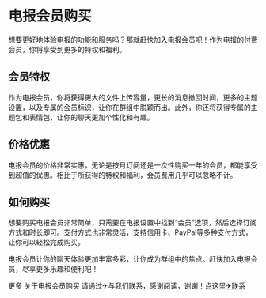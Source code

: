 # 电报会员购买

想要更好地体验电报的功能和服务吗？那就赶快加入电报会员吧！作为电报的付费会员，你将享受到更多的特权和福利。

## 会员特权

作为电报会员，你将获得更大的文件上传容量，更长的消息撤回时间，更多的主题设置，以及专属的会员标识，让你在群组中脱颖而出。此外，你还将获得专属的主题包和表情包，让你的聊天更加个性化和有趣。

## 价格优惠

电报会员的价格非常实惠，无论是按月订阅还是一次性购买一年的会员，都能享受到超值的优惠。相比于所获得的特权和福利，会员费用几乎可以忽略不计。

## 如何购买

想要购买电报会员非常简单，只需要在电报设置中找到“会员”选项，然后选择订阅方式和时长即可。支付方式也非常灵活，支持信用卡、PayPal等多种支付方式，让你可以轻松完成购买。

电报会员让你的聊天体验更加丰富多彩，让你成为群组中的焦点。赶快加入电报会员，尽享更多乐趣和便利吧！

更多 关于电报会员购买 请通过✈与我们联系，感谢阅读，谢谢！[点这里✈联系](https://d.k02.cc)